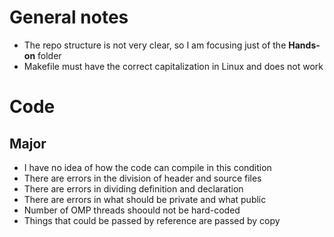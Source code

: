 # General notes
- The repo structure is not very clear, so I am focusing just of the **Hands-on** folder
- Makefile must have the correct capitalization in Linux and does not work

# Code
## Major
- I have no idea of how the code can compile in this condition
- There are errors in the division of header and source files
- There are errors in dividing definition and declaration
- There are errors in what should be private and what public
- Number of OMP threads shoould not be hard-coded
- Things that could be passed by reference are passed by copy